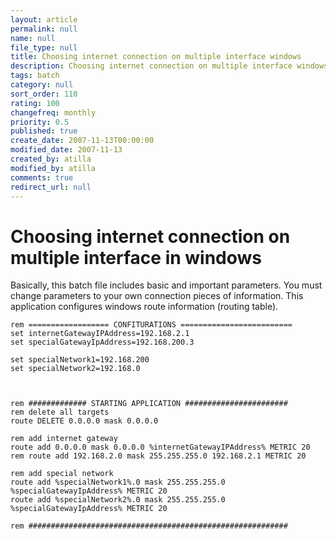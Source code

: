 ```yaml
---
layout: article
permalink: null
name: null
file_type: null
title: Choosing internet connection on multiple interface windows
description: Choosing internet connection on multiple interface windows
tags: batch
category: null
sort_order: 110
rating: 100
changefreq: monthly
priority: 0.5
published: true
create_date: 2007-11-13T00:00:00
modified_date: 2007-11-13
created_by: atilla
modified_by: atilla
comments: true
redirect_url: null
---
```


# Choosing internet connection on multiple interface in windows

Basically, this batch file includes basic and important parameters.
You must change parameters to your own connection pieces of information.
This application configures windows route information (routing table).

```batch
rem ================== CONFITURATIONS =========================
set internetGatewayIPAddress=192.168.2.1
set specialGatewayIpAddress=192.168.200.3

set specialNetwork1=192.168.200
set specialNetwork2=192.168.0



rem ############# STARTING APPLICATION #######################
rem delete all targets
route DELETE 0.0.0.0 mask 0.0.0.0

rem add internet gateway
route add 0.0.0.0 mask 0.0.0.0 %internetGatewayIPAddress% METRIC 20
rem route add 192.168.2.0 mask 255.255.255.0 192.168.2.1 METRIC 20

rem add special network
route add %specialNetwork1%.0 mask 255.255.255.0 %specialGatewayIpAddress% METRIC 20
route add %specialNetwork2%.0 mask 255.255.255.0 %specialGatewayIpAddress% METRIC 20

rem ##########################################################
```

